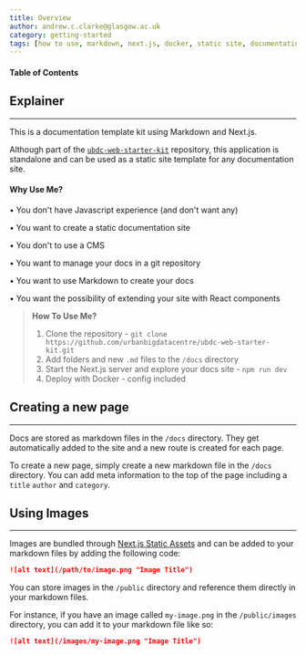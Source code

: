 ```yaml
---
title: Overview
author: andrew.c.clarke@glasgow.ac.uk
category: getting-started
tags: [how to use, markdown, next.js, docker, static site, documentation]
---
```


#### Table of Contents

## Explainer
-------------------------
This is a documentation template kit using Markdown and Next.js.

Although part of the [`ubdc-web-starter-kit`](https://github.com/urbanbigdatacentre/ubdc-web-starter-kit/tree/main) repository, this application is standalone and can be used as a static site template for any documentation site.

#### Why Use Me?

• You don't have Javascript experience (and don't want any)

• You want to create a static documentation site

• You don't to use a CMS

• You want to manage your docs in a git repository

• You want to use Markdown to create your docs

• You want the possibility of extending your site with React components



> **How To Use Me?**
> 1. Clone the repository - `git clone https://github.com/urbanbigdatacentre/ubdc-web-starter-kit.git`
> 2. Add folders and new `.md` files to the `/docs` directory
> 3. Start the Next.js server and explore your docs site - `npm run dev`
> 4. Deploy with Docker - config included

## Creating a new page
-------------------------
Docs are stored as markdown files in the `/docs` directory. They get automatically added to the site and a new route is created for each page.

To create a new page, simply create a new markdown file in the `/docs` directory. You can add meta information to the top of the page including a `title`
`author` and `category`.

## Using Images
-------------------------
Images are bundled through [Next.js Static Assets](https://nextjs.org/docs/app/building-your-application/optimizing/static-assets) and can be added to your markdown files by adding the following code:

```markdown
![alt text](/path/to/image.png "Image Title")
```
You can store images in the `/public` directory and reference them directly in your markdown files.

For instance, if you have an image called `my-image.png` in the `/public/images` directory, you can add it to your markdown file like so:

```markdown
![alt text](/images/my-image.png "Image Title")
```





